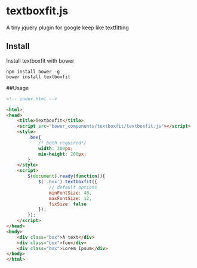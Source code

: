 # textboxfit.js

A tiny jquery plugin for google keep like textfitting

## Install

Install textboxfit with bower

```
npm install bower -g
bower install textboxfit
```

##Usage

```html
<!-- index.html -->

<html>
<head>
    <title>Textboxfit</title>
    <script src="bower_components/textboxfit/textboxfit.js"></script>
    <style>
        .box{
            /* both required*/
            width: 300px;
            min-height: 200px;
        }
    </style>
    <script>
        S(document).ready(function(){
            $('.box').textboxfit({
                // default options
                minFontSize: 48,
                maxFontSize: 12,
                fixSize: false
            });
        });
    </script>
</head>
<body>
    <div class="box">A text</div>
    <div class="box">foo</div>
    <div class="box">Lorem Ipsum</div>
</body>
</html>
```
